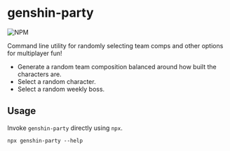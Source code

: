 # genshin-party

![NPM](https://img.shields.io/npm/v/genshin-party?style=flat-square)

Command line utility for randomly selecting team comps and other options for multiplayer fun!
* Generate a random team composition balanced around how built the characters are.
* Select a random character.
* Select a random weekly boss.

## Usage
Invoke `genshin-party` directly using `npx`.

```shell
npx genshin-party --help
```
